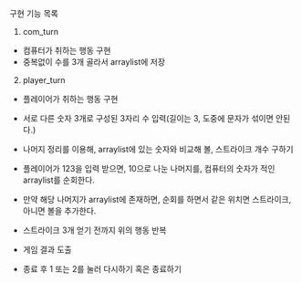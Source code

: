 구현 기능 목록

1. com_turn
- 컴퓨터가 취하는 행동 구현
- 중복없이 수를 3개 골라서 arraylist에 저장

2. player_turn
- 플레이어가 취하는 행동 구현
- 서로 다른 숫자 3개로 구성된 3자리 수 입력(길이는 3, 도중에 문자가 섞이면 안된다.)

- 나머지 정리를 이용해, arraylist에 있는 숫자와 비교해 볼, 스트라이크 개수 구하기
- 플레이어가 123을 입력 받으면, 10으로 나눈 나머지를, 컴퓨터의 숫자가 적인 arraylist를 순회한다.
- 만약 해당 나머지가 arraylist에 존재하면, 순회를 하면서 같은 위치면 스트라이크, 아니면 볼을 추가한다.

- 스트라이크 3개 얻기 전까지 위의 행동 반복
- 게임 결과 도출
- 종료 후 1 또는 2를 눌러 다시하기 혹은 종료하기
